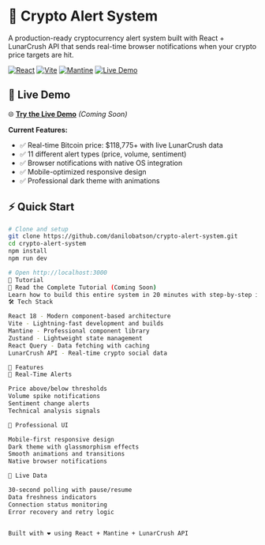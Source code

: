 # 🚀 Crypto Alert System

A production-ready cryptocurrency alert system built with React + LunarCrush API that sends real-time browser notifications when your crypto price targets are hit.

[![React](https://img.shields.io/badge/React-18-blue?logo=react)](https://reactjs.org/)
[![Vite](https://img.shields.io/badge/Vite-5-purple?logo=vite)](https://vitejs.dev/)
[![Mantine](https://img.shields.io/badge/Mantine-7-blue?logo=mantine)](https://mantine.dev/)
[![Live Demo](https://img.shields.io/badge/Live-Demo-green)](https://crypto-alerts-demo.vercel.app)

## 🎯 Live Demo
🌐 **[Try the Live Demo](https://crypto-alerts-demo.vercel.app)** *(Coming Soon)*

**Current Features:**
- ✅ Real-time Bitcoin price: $118,775+ with live LunarCrush data
- ✅ 11 different alert types (price, volume, sentiment)
- ✅ Browser notifications with native OS integration
- ✅ Mobile-optimized responsive design
- ✅ Professional dark theme with animations

## ⚡ Quick Start

```bash
# Clone and setup
git clone https://github.com/danilobatson/crypto-alert-system.git
cd crypto-alert-system
npm install
npm run dev

# Open http://localhost:3000
📖 Tutorial
📝 Read the Complete Tutorial (Coming Soon)
Learn how to build this entire system in 20 minutes with step-by-step instructions.
🛠️ Tech Stack

React 18 - Modern component-based architecture
Vite - Lightning-fast development and builds
Mantine - Professional component library
Zustand - Lightweight state management
React Query - Data fetching with caching
LunarCrush API - Real-time crypto social data

🎯 Features
🚨 Real-Time Alerts

Price above/below thresholds
Volume spike notifications
Sentiment change alerts
Technical analysis signals

📱 Professional UI

Mobile-first responsive design
Dark theme with glassmorphism effects
Smooth animations and transitions
Native browser notifications

🔄 Live Data

30-second polling with pause/resume
Data freshness indicators
Connection status monitoring
Error recovery and retry logic


Built with ❤️ using React + Mantine + LunarCrush API
